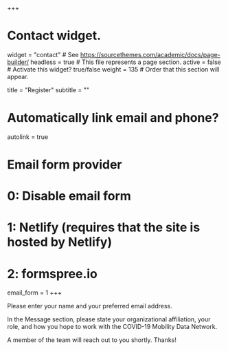 +++
# Contact widget.
widget = "contact"  # See https://sourcethemes.com/academic/docs/page-builder/
headless = true  # This file represents a page section.
active = false  # Activate this widget? true/false
weight = 135  # Order that this section will appear.

title = "Register"
subtitle = ""

# Automatically link email and phone?
autolink = true

# Email form provider
#   0: Disable email form
#   1: Netlify (requires that the site is hosted by Netlify)
#   2: formspree.io
email_form = 1
+++

Please enter your name and your preferred email address. 

In the Message section, please state your organizational affiliation, your role, and how you hope to work with the COVID-19 Mobility Data Network. 

A member of the team will reach out to you shortly. Thanks!
